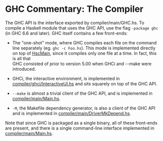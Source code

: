 # GHC Commentary: The Compiler



[](/trac/ghc/attachment/wiki/Commentary/Compiler/ghc-top.png)



The GHC API is the interface exported by compiler/main/GHC.hs. To compile a Haskell module that uses the GHC API, use the flag `-package ghc` (in GHC 6.6 and later). GHC itself contains a few front-ends: 


- The "one-shot" mode, where GHC compiles each file on the command line separately (eg. `ghc -c Foo.hs`). This mode is implemented
  directly on top of [HscMain](commentary/compiler/hsc-main), since it compiles only one file at a time. In fact, this is all that   
  GHC consisted of prior to version 5.00 when GHCi and --make were introduced.

- GHCi, the interactive environment, is implemented in [compiler/ghci/InteractiveUI.hs](/trac/ghc/browser/ghc/compiler/ghci/InteractiveUI.hs) and sits squarely on top of the GHC
  API.


 


- `--make` is almost a trivial client of the GHC API, and is implemented in [compiler/main/Main.hs](/trac/ghc/browser/ghc/compiler/main/Main.hs). 

- `-M`, the Makefile dependency generator, is also a client of the GHC API and is implemented in
  [compiler/main/DriverMkDepend.hs](/trac/ghc/browser/ghc/compiler/main/DriverMkDepend.hs). 


Note that since GHC is packaged as a single binary, all of these front-ends are present, and there is a single command-line interface implemented in [compiler/main/Main.hs](/trac/ghc/browser/ghc/compiler/main/Main.hs).



